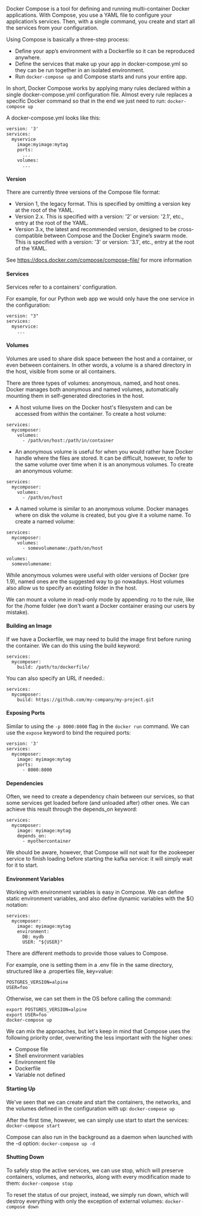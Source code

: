 Docker Compose is a tool for defining and running multi-container Docker applications. With Compose, you use a YAML file to configure your application’s services. Then, with a single command, you create and start all the services from your configuration. 

Using Compose is basically a three-step process:
* Define your app’s environment with a Dockerfile so it can be reproduced anywhere.
* Define the services that make up your app in docker-compose.yml so they can be run together in an isolated environment.
* Run `docker-compose up` and Compose starts and runs your entire app.

In short, Docker Compose works by applying many rules declared within a single docker-compose.yml configuration file.
Almost every rule replaces a specific Docker command so that in the end we just need to run:
`docker-compose up`

A docker-compose.yml looks like this:
```
version: '3'
services:
  myservice
    image:myimage:mytag
    ports:
      ...
    volumes:
      ...
```

#### Version

There are currently three versions of the Compose file format:
* Version 1, the legacy format. This is specified by omitting a version key at the root of the YAML.
* Version 2.x. This is specified with a version: '2' or version: '2.1', etc., entry at the root of the YAML.
* Version 3.x, the latest and recommended version, designed to be cross-compatible between Compose and the Docker Engine’s swarm mode. This is specified with a version: '3' or version: '3.1', etc., entry at the root of the YAML.

See https://docs.docker.com/compose/compose-file/ for more information

#### Services

Services refer to a containers' configuration.

For example, for our Python web app we would only have the one service in the configuration:
```
version: "3"
services:
  myservice:
    ...
```

#### Volumes

Volumes are used to share disk space between the host and a container, or even between containers. In other words, a volume is a shared directory in the host, visible from some or all containers.

There are three types of volumes: anonymous, named, and host ones. Docker manages both anonymous and named volumes, automatically mounting them in self-generated directories in the host. 

* A host volume lives on the Docker host's filesystem and can be accessed from within the container. To create a host volume:
```
services: 
  mycomposer:
    volumes: 
      - /path/on/host:/path/in/container
```

* An anonymous volume is useful for when you would rather have Docker handle where the files are stored. It can be difficult, however, to refer to the same volume over time when it is an anonymous volumes. To create an anonymous volume:
```
services: 
  mycomposer:
    volumes: 
      - /path/on/host
```

* A named volume is similar to an anonymous volume. Docker manages where on disk the volume is created, but you give it a volume name. To create a named volume:
```
services:
  mycomposer:
    volumes:
      - somevolumename:/path/on/host

volumes:
  somevolumename: 
```

While anonymous volumes were useful with older versions of Docker (pre 1.9), named ones are the suggested way to go nowadays. Host volumes also allow us to specify an existing folder in the host.

We can mount a volume in read-only mode by appending :ro to the rule, like for the /home folder (we don't want a Docker container erasing our users by mistake).

#### Building an Image

If we have a Dockerfile, we may need to build the image first before runing the container.
We can do this using the build keyword:
```
services: 
  mycomposer:
    build: /path/to/dockerfile/
```

You can also specify an URL if needed.:
```
services: 
  mycomposer:
    build: https://github.com/my-company/my-project.git
```

#### Exposing Ports

Similar to using the `-p 8000:8000` flag in the `docker run` command. We can use the `expose` keyword to bind the required ports:
```
version: '3'
services:
  mycomposer:
    image: myimage:mytag
    ports:
      - 8000:8000
```

#### Dependencies

Often, we need to create a dependency chain between our services, so that some services get loaded before (and unloaded after) other ones. We can achieve this result through the depends_on keyword:
```version: '3'
services:
  mycomposer:
    image: myimage:mytag
    depends_on:
      - myothercontainer
```

We should be aware, however, that Compose will not wait for the zookeeper service to finish loading before starting the kafka service: it will simply wait for it to start.

#### Environment Variables

Working with environment variables is easy in Compose. We can define static environment variables, and also define dynamic variables with the ${} notation:
```version: '3'
services:
  mycomposer:
    image: myimage:mytag
    environment:
      DB: mydb
      USER: "${USER}"
```

There are different methods to provide those values to Compose.

For example, one is setting them in a .env file in the same directory, structured like a .properties file, key=value:
```
POSTGRES_VERSION=alpine
USER=foo
```

Otherwise, we can set them in the OS before calling the command:
```
export POSTGRES_VERSION=alpine
export USER=foo
docker-compose up
```
We can mix the approaches, but let's keep in mind that Compose uses the following priority order, overwriting the less important with the higher ones:
* Compose file
* Shell environment variables
* Environment file
* Dockerfile
* Variable not defined

#### Starting Up

We've seen that we can create and start the containers, the networks, and the volumes defined in the configuration with up:
`docker-compose up`

After the first time, however, we can simply use start to start the services:
`docker-compose start`

Compose can also run in the background as a daemon when launched with the -d option:
`docker-compose up -d`

#### Shutting Down

To safely stop the active services, we can use stop, which will preserve containers, volumes, and networks, along with every modification made to them:
`docker-compose stop`

To reset the status of our project, instead, we simply run down, which will destroy everything with only the exception of external volumes:
`docker-compose down`